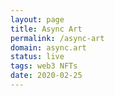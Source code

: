 ```yaml
---
layout: page
title: Async Art
permalink: /async-art
domain: async.art
status: live
tags: web3 NFTs
date: 2020-02-25
---
```

